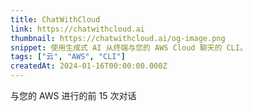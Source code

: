 ```yaml
---
title: ChatWithCloud
link: https://chatwithcloud.ai
thumbnail: https://chatwithcloud.ai/og-image.png
snippet: 使用生成式 AI 从终端与您的 AWS Cloud 聊天的 CLI。
tags: ["云", "AWS", "CLI"]
createdAt: 2024-01-16T00:00:00.000Z
---
```

与您的 AWS 进行的前 15 次对话